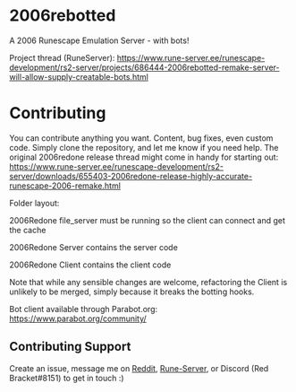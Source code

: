 # 2006rebotted
A 2006 Runescape Emulation Server - with bots!

Project thread (RuneServer): https://www.rune-server.ee/runescape-development/rs2-server/projects/686444-2006rebotted-remake-server-will-allow-supply-creatable-bots.html

# Contributing

You can contribute anything you want. Content, bug fixes, even custom code. Simply clone the repository, and let me know if you need help. The original 2006redone release thread might come in handy for starting out: https://www.rune-server.ee/runescape-development/rs2-server/downloads/655403-2006redone-release-highly-accurate-runescape-2006-remake.html

Folder layout:

2006Redone file_server must be running so the client can connect and get the cache

2006Redone Server contains the server code

2006Redone Client contains the client code

Note that while any sensible changes are welcome, refactoring the Client is unlikely to be merged, simply because it breaks the botting hooks.

Bot client available through Parabot.org: https://www.parabot.org/community/

## Contributing Support

Create an issue, message me on [Reddit](https://www.reddit.com/user/OsrsNeedsF2P/), [Rune-Server](https://www.rune-server.ee/members/before/), or Discord (Red Bracket#8151) to get in touch :)
